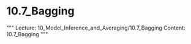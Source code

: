 # 10.7_Bagging
"""
Lecture: 10_Model_Inference_and_Averaging/10.7_Bagging
Content: 10.7_Bagging
"""
